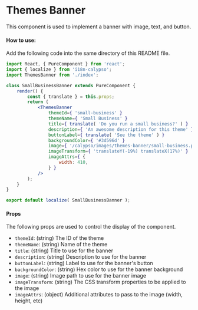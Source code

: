 Themes Banner
=============

This component is used to implement a banner with image, text, and button.

#### How to use:

Add the following code into the same directory of this README file.

```jsx
import React, { PureComponent } from 'react';
import { localize } from 'i18n-calypso';
import ThemesBanner from './index';

class SmallBusinessBanner extends PureComponent {
	render() {
		const { translate } = this.props;
		return (
			<ThemesBanner
				themeId={ 'small-business' }
				themeName={ 'Small Business' }
				title={ translate( 'Do you run a small business?' ) }
				description={ 'An awesome description for this theme' }
				buttonLabel={ translate( 'See the theme' ) }
				backgroundColor={ '#3d596d' }
				image={ '/calypso/images/themes-banner/small-business.png' }
				imageTransform={ 'translateY(-19%) translateX(17%)' }
				imageAttrs={ {
					width: 410,
				} }
			/>
		);
	}
}

export default localize( SmallBusinessBanner );
```

#### Props

The following props are used to control the display of the component.

* `themeId`: (string) The ID of the theme
* `themeName`: (string) Name of the theme
* `title`: (string) Title to use for the banner
* `description`: (string) Description to use for the banner
* `buttonLabel`: (string) Label to use for the banner's button
* `backgroundColor`: (string) Hex color to use for the banner background
* `image`: (string) Image path to use for the banner image
* `imageTransform`: (string) The CSS transform properties to be applied to the image
* `imageAttrs`: (object) Additional attributes to pass to the image (width, height, etc)
